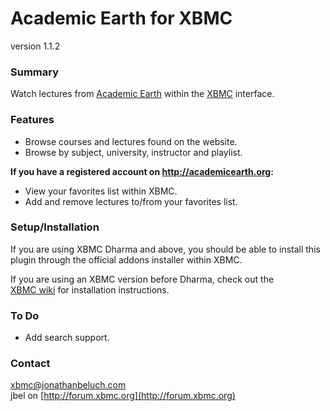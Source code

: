 Academic Earth for XBMC
=======================
version 1.1.2

### Summary

Watch lectures from [Academic Earth](http://academicearth.org) within 
the [XBMC](http://xbmc.org) interface.

### Features

* Browse courses and lectures found on the website.
* Browse by subject, university, instructor and playlist.

**If you have a registered account on <http://academicearth.org>:**

* View your favorites list within XBMC.
* Add and remove lectures to/from your favorites list.

### Setup/Installation

If you are using XBMC Dharma and above, you should be able to install
this plugin through the official addons installer within XBMC. 

If you are using an XBMC version before Dharma, check out the  
[XBMC wiki](http://wiki.xbmc.org/?title=HOW-TO_install_and_use_plugins_in_XBMC)
for installation instructions.

### To Do

* Add search support.

### Contact

xbmc@jonathanbeluch.com  
jbel on [http://forum.xbmc.org](http://forum.xbmc.org)
